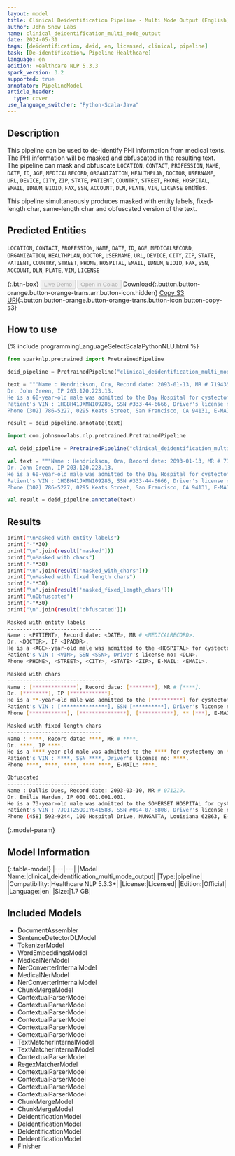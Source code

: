 ```yaml
---
layout: model
title: Clinical Deidentification Pipeline - Multi Mode Output (English)
author: John Snow Labs
name: clinical_deidentification_multi_mode_output
date: 2024-05-31
tags: [deidentification, deid, en, licensed, clinical, pipeline]
task: [De-identification, Pipeline Healthcare]
language: en
edition: Healthcare NLP 5.3.3
spark_version: 3.2
supported: true
annotator: PipelineModel
article_header:
  type: cover
use_language_switcher: "Python-Scala-Java"
---
```


## Description

This pipeline can be used to de-identify PHI information from medical texts. The PHI information will be masked and obfuscated in the resulting text. The pipeline can mask and obfuscate `LOCATION`, `CONTACT`, `PROFESSION`, `NAME`, `DATE`, `ID`, `AGE`, `MEDICALRECORD`, `ORGANIZATION`, `HEALTHPLAN`, `DOCTOR`, `USERNAME`, `URL`, `DEVICE`, `CITY`, `ZIP`, `STATE`, `PATIENT`, `COUNTRY`, `STREET`, `PHONE`, `HOSPITAL`, `EMAIL`, `IDNUM`, `BIOID`, `FAX`, `SSN`, `ACCOUNT`, `DLN`, `PLATE`, `VIN`, `LICENSE` entities.

This pipeline simultaneously produces masked with entity labels, fixed-length char, same-length char and obfuscated version of the text.

## Predicted Entities

`LOCATION`, `CONTACT`, `PROFESSION`, `NAME`, `DATE`, `ID`, `AGE`, `MEDICALRECORD`, `ORGANIZATION`, `HEALTHPLAN`, `DOCTOR`, `USERNAME`, `URL`, `DEVICE`, `CITY`, `ZIP`, `STATE`, `PATIENT`, `COUNTRY`, `STREET`, `PHONE`, `HOSPITAL`, `EMAIL`, `IDNUM`, `BIOID`, `FAX`, `SSN`, `ACCOUNT`, `DLN`, `PLATE`, `VIN`, `LICENSE`

{:.btn-box}
<button class="button button-orange" disabled>Live Demo</button>
<button class="button button-orange" disabled>Open in Colab</button>
[Download](https://s3.amazonaws.com/auxdata.johnsnowlabs.com/clinical/models/clinical_deidentification_multi_mode_output_en_5.3.3_3.2_1717149300735.zip){:.button.button-orange.button-orange-trans.arr.button-icon.hidden}
[Copy S3 URI](s3://auxdata.johnsnowlabs.com/clinical/models/clinical_deidentification_multi_mode_output_en_5.3.3_3.2_1717149300735.zip){:.button.button-orange.button-orange-trans.button-icon.button-copy-s3}

## How to use



<div class="tabs-box" markdown="1">
{% include programmingLanguageSelectScalaPythonNLU.html %}
  
```python
from sparknlp.pretrained import PretrainedPipeline

deid_pipeline = PretrainedPipeline("clinical_deidentification_multi_mode_output", "en", "clinical/models")

text = """Name : Hendrickson, Ora, Record date: 2093-01-13, MR # 719435.
Dr. John Green, IP 203.120.223.13.
He is a 60-year-old male was admitted to the Day Hospital for cystectomy on 01/13/93.
Patient's VIN : 1HGBH41JXMN109286, SSN #333-44-6666, Driver's license no: A334455B.
Phone (302) 786-5227, 0295 Keats Street, San Francisco, CA 94131, E-MAIL: smith@gmail.com."""

result = deid_pipeline.annotate(text)
```
```scala
import com.johnsnowlabs.nlp.pretrained.PretrainedPipeline

val deid_pipeline = PretrainedPipeline("clinical_deidentification_multi_mode_output", "en", "clinical/models")

val text = """Name : Hendrickson, Ora, Record date: 2093-01-13, MR # 719435.
Dr. John Green, IP 203.120.223.13.
He is a 60-year-old male was admitted to the Day Hospital for cystectomy on 01/13/93.
Patient's VIN : 1HGBH41JXMN109286, SSN #333-44-6666, Driver's license no: A334455B.
Phone (302) 786-5227, 0295 Keats Street, San Francisco, CA 94131, E-MAIL: smith@gmail.com."""

val result = deid_pipeline.annotate(text)
```
</div>

## Results

```bash
print("\nMasked with entity labels")
print("-"*30)
print("\n".join(result['masked']))
print("\nMasked with chars")
print("-"*30)
print("\n".join(result['masked_with_chars']))
print("\nMasked with fixed length chars")
print("-"*30)
print("\n".join(result['masked_fixed_length_chars']))
print("\nObfuscated")
print("-"*30)
print("\n".join(result['obfuscated']))

Masked with entity labels
------------------------------
Name : <PATIENT>, Record date: <DATE>, MR # <MEDICALRECORD>.
Dr. <DOCTOR>, IP <IPADDR>.
He is a <AGE>-year-old male was admitted to the <HOSPITAL> for cystectomy on <DATE>.
Patient's VIN : <VIN>, SSN <SSN>, Driver's license no: <DLN>.
Phone <PHONE>, <STREET>, <CITY>, <STATE> <ZIP>, E-MAIL: <EMAIL>.

Masked with chars
------------------------------
Name : [**************], Record date: [********], MR # [****].
Dr. [********], IP [************].
He is a **-year-old male was admitted to the [**********] for cystectomy on [******].
Patient's VIN : [***************], SSN [**********], Driver's license no: [******].
Phone [************], [***************], [***********], ** [***], E-MAIL: [*************].

Masked with fixed length chars
------------------------------
Name : ****, Record date: ****, MR # ****.
Dr. ****, IP ****.
He is a ****-year-old male was admitted to the **** for cystectomy on ****.
Patient's VIN : ****, SSN ****, Driver's license no: ****.
Phone ****, ****, ****, **** ****, E-MAIL: ****.

Obfuscated
------------------------------
Name : Dallis Dues, Record date: 2093-03-10, MR # 071219.
Dr. Emilie Harden, IP 001.001.001.001.
He is a 73-year-old male was admitted to the SOMERSET HOSPITAL for cystectomy on 03/10/93.
Patient's VIN : 7JOIT25QDIY641583, SSN #094-07-6808, Driver's license no: U110315X.
Phone (458) 592-9244, 100 Hospital Drive, NUNGATTA, Louisiana 62863, E-MAIL: Adelais@google.com.
```

{:.model-param}
## Model Information

{:.table-model}
|---|---|
|Model Name:|clinical_deidentification_multi_mode_output|
|Type:|pipeline|
|Compatibility:|Healthcare NLP 5.3.3+|
|License:|Licensed|
|Edition:|Official|
|Language:|en|
|Size:|1.7 GB|

## Included Models

- DocumentAssembler
- SentenceDetectorDLModel
- TokenizerModel
- WordEmbeddingsModel
- MedicalNerModel
- NerConverterInternalModel
- MedicalNerModel
- NerConverterInternalModel
- ChunkMergeModel
- ContextualParserModel
- ContextualParserModel
- ContextualParserModel
- ContextualParserModel
- ContextualParserModel
- ContextualParserModel
- TextMatcherInternalModel
- TextMatcherInternalModel
- ContextualParserModel
- RegexMatcherModel
- ContextualParserModel
- ContextualParserModel
- ContextualParserModel
- ContextualParserModel
- ChunkMergeModel
- ChunkMergeModel
- DeIdentificationModel
- DeIdentificationModel
- DeIdentificationModel
- DeIdentificationModel
- Finisher

